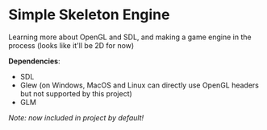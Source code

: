 # Simple Skeleton Engine

Learning more about OpenGL and SDL, and making a game engine in the process (looks like it'll be 2D for now)

__Dependencies__:

* SDL
* Glew (on Windows, MacOS and Linux can directly use OpenGL headers but not supported by this project)
* GLM

_Note: now included in project by default!_
